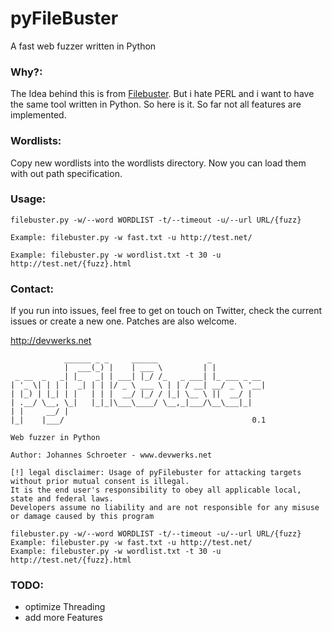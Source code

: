 # pyFileBuster
A fast web fuzzer written in Python

### Why?:
The Idea behind this is from [Filebuster](https://github.com/henshin/filebuster). But i hate PERL and i want to have the
same tool written in Python. So here is it. So far not all features are implemented.

### Wordlists:
Copy new wordlists into the wordlists directory. Now you can load them with out path specification.

### Usage:
```
filebuster.py -w/--word WORDLIST -t/--timeout -u/--url URL/{fuzz}

Example: filebuster.py -w fast.txt -u http://test.net/

Example: filebuster.py -w wordlist.txt -t 30 -u http://test.net/{fuzz}.html
```

### Contact:
If you run into issues, feel free to get on touch on Twitter, check the current issues or create a new one. Patches are also welcome.

http://devwerks.net 

```
            ______ _ _     ______           _
            |  ___(_) |    | ___ \         | |
 _ __  _   _| |_   _| | ___| |_/ /_   _ ___| |_ ___ _ __
| '_ \| | | |  _| | | |/ _ \ ___ \ | | / __| __/ _ \ '__|
| |_) | |_| | |   | | |  __/ |_/ / |_| \__ \ ||  __/ |
| .__/ \__, \_|   |_|_|\___\____/ \__,_|___/\__\___|_|
| |     __/ |
|_|    |___/                                          0.1

Web fuzzer in Python

Author: Johannes Schroeter - www.devwerks.net

[!] legal disclaimer: Usage of pyFilebuster for attacking targets without prior mutual consent is illegal.
It is the end user's responsibility to obey all applicable local, state and federal laws.
Developers assume no liability and are not responsible for any misuse or damage caused by this program

filebuster.py -w/--word WORDLIST -t/--timeout -u/--url URL/{fuzz}
Example: filebuster.py -w fast.txt -u http://test.net/
Example: filebuster.py -w wordlist.txt -t 30 -u http://test.net/{fuzz}.html
```

### TODO:
- optimize Threading
- add more Features
